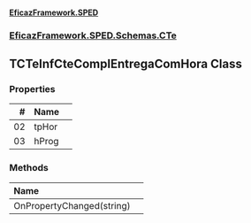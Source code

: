 #### [EficazFramework.SPED](EficazFrameworkSPED.md 'EficazFramework SPED')
### [EficazFramework.SPED.Schemas.CTe](EficazFramework.SPED.Schemas.CTe.md 'EficazFramework.SPED.Schemas.CTe')

## TCTeInfCteComplEntregaComHora Class
### Properties

| # | Name | |
| ---: | :--- | :--- |
| 02 | tpHor |  |
| 03 | hProg |  |
### Methods

| Name | |
| :--- | :--- |
| OnPropertyChanged(string) |  |

